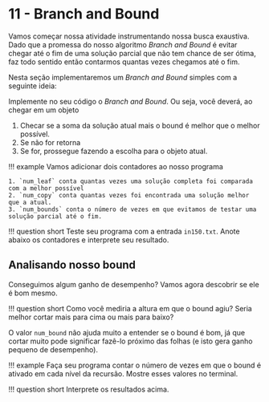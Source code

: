 # 11 - Branch and Bound

Vamos começar nossa atividade instrumentando nossa busca exaustiva. Dado que a promessa do nosso algoritmo *Branch and Bound* é evitar chegar até o fim de uma solução parcial que não tem chance de ser ótima, faz todo sentido então contarmos quantas vezes chegamos até o fim.

Nesta seção implementaremos um *Branch and Bound* simples com a seguinte ideia:

Implemente no seu código o *Branch and Bound*. Ou seja, você deverá, ao chegar em um objeto

1. Checar se a soma da solução atual mais o bound é melhor que o melhor possível.
2. Se não for retorna
3. Se for, prossegue fazendo a escolha para o objeto atual.


!!! example
    Vamos adicionar dois contadores ao nosso programa

    1. `num_leaf` conta quantas vezes uma solução completa foi comparada com a melhor possível
    2. `num_copy` conta quantas vezes foi encontrada uma solução melhor que a atual.
    3. `num_bounds` conta o número de vezes em que evitamos de testar uma solução parcial até o fim.

!!! question short
    Teste seu programa com a entrada `in150.txt`. Anote abaixo os contadores e interprete seu resultado.

## Analisando nosso bound

Conseguimos algum ganho de desempenho? Vamos agora descobrir se ele é bom mesmo.

!!! question short
    Como você mediria a altura em que o bound agiu? Seria melhor cortar mais para cima ou mais para baixo?

O valor `num_bound` não ajuda muito a entender se o bound é bom, já que cortar muito pode significar fazê-lo próximo das folhas (e isto gera ganho pequeno de desempenho).

!!! example
    Faça seu programa contar o número de vezes em que o bound é ativado em cada nível da recursão. Mostre esses valores no terminal.

!!! question short
    Interprete os resultados acima.

